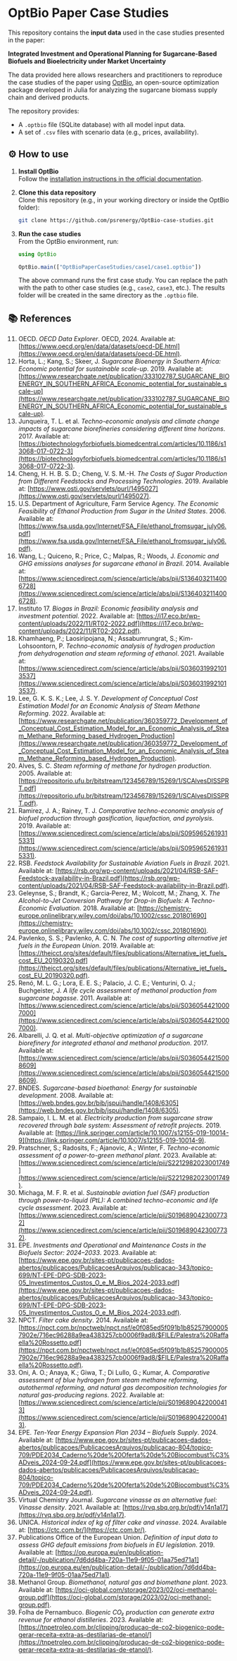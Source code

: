 # OptBio Paper Case Studies

This repository contains the **input data** used in the case studies presented in the paper:

**Integrated Investment and Operational Planning for Sugarcane-Based Biofuels and Bioelectricity under Market Uncertainty**

The data provided here allows researchers and practitioners to reproduce the case studies of the paper using [OptBio](https://github.com/psrenergy/OptBio), an open-source optimization package developed in Julia for analyzing the sugarcane biomass supply chain and derived products.

The repository provides:
- A `.optbio` file (SQLite database) with all model input data.
- A set of `.csv` files with scenario data (e.g., prices, availability).

## ⚙️ How to use

1. **Install OptBio**  
   Follow the [installation instructions in the official documentation](https://psrenergy.github.io/OptBio/dev/tutorial.html#Installation).

2. **Clone this data repository**  
   Clone this repository (e.g., in your working directory or inside the OptBio folder):
   ```bash
   git clone https://github.com/psrenergy/OptBio-case-studies.git
   ```

3. **Run the case studies**  
    From the OptBio environment, run:

    ```julia
    using OptBio

    OptBio.main(["OptBioPaperCaseStudies/case1/case1.optbio"])
    ```
    The above command runs the first case study. You can replace the path with the path to other case studies (e.g., `case2`, `case3`, etc.). The results folder will be created in the same directory as the `.optbio` file.

## 📚 References

11. OECD. *OECD Data Explorer*. OECD, 2024. Available at: [https://www.oecd.org/en/data/datasets/oecd-DE.html](https://www.oecd.org/en/data/datasets/oecd-DE.html).  
2. Horta, L.; Kang, S.; Skeer, J. *Sugarcane Bioenergy in Southern Africa: Economic potential for sustainable scale-up*. 2019. Available at: [https://www.researchgate.net/publication/333102787_SUGARCANE_BIOENERGY_IN_SOUTHERN_AFRICA_Economic_potential_for_sustainable_scale-up](https://www.researchgate.net/publication/333102787_SUGARCANE_BIOENERGY_IN_SOUTHERN_AFRICA_Economic_potential_for_sustainable_scale-up).  
3. Junqueira, T. L. et al. *Techno-economic analysis and climate change impacts of sugarcane biorefineries considering different time horizons*. 2017. Available at: [https://biotechnologyforbiofuels.biomedcentral.com/articles/10.1186/s13068-017-0722-3](https://biotechnologyforbiofuels.biomedcentral.com/articles/10.1186/s13068-017-0722-3).  
4. Cheng, H. H. B. S. D.; Cheng, V. S. M.-H. *The Costs of Sugar Production from Different Feedstocks and Processing Technologies*. 2019. Available at: [https://www.osti.gov/servlets/purl/1495027](https://www.osti.gov/servlets/purl/1495027).  
5. U.S. Department of Agriculture, Farm Service Agency. *The Economic Feasibility of Ethanol Production from Sugar in the United States*. 2006. Available at: [https://www.fsa.usda.gov/Internet/FSA_File/ethanol_fromsugar_july06.pdf](https://www.fsa.usda.gov/Internet/FSA_File/ethanol_fromsugar_july06.pdf).  
6. Wang, L.; Quiceno, R.; Price, C.; Malpas, R.; Woods, J. *Economic and GHG emissions analyses for sugarcane ethanol in Brazil*. 2014. Available at: [https://www.sciencedirect.com/science/article/abs/pii/S1364032114006728](https://www.sciencedirect.com/science/article/abs/pii/S1364032114006728).  
7. Instituto 17. *Biogas in Brazil: Economic feasibility analysis and investment potential*. 2022. Available at: [https://i17.eco.br/wp-content/uploads/2022/11/RT02-2022.pdf](https://i17.eco.br/wp-content/uploads/2022/11/RT02-2022.pdf).  
8. Khamhaeng, P.; Laosiripojana, N.; Assabumrungrat, S.; Kim-Lohsoontorn, P. *Techno-economic analysis of hydrogen production from dehydrogenation and steam reforming of ethanol*. 2021. Available at: [https://www.sciencedirect.com/science/article/abs/pii/S0360319921013537](https://www.sciencedirect.com/science/article/abs/pii/S0360319921013537).  
9. Lee, G. K. S. K.; Lee, J. S. Y. *Development of Conceptual Cost Estimation Model for an Economic Analysis of Steam Methane Reforming*. 2022. Available at: [https://www.researchgate.net/publication/360359772_Development_of_Conceptual_Cost_Estimation_Model_for_an_Economic_Analysis_of_Steam_Methane_Reforming_based_Hydrogen_Production](https://www.researchgate.net/publication/360359772_Development_of_Conceptual_Cost_Estimation_Model_for_an_Economic_Analysis_of_Steam_Methane_Reforming_based_Hydrogen_Production).  
10. Alves, S. C. *Steam reforming of methane for hydrogen production*. 2005. Available at: [https://repositorio.ufu.br/bitstream/123456789/15269/1/SCAlvesDISSPRT.pdf](https://repositorio.ufu.br/bitstream/123456789/15269/1/SCAlvesDISSPRT.pdf).  
11. Ramirez, J. A.; Rainey, T. J. *Comparative techno-economic analysis of biofuel production through gasification, liquefaction, and pyrolysis*. 2019. Available at: [https://www.sciencedirect.com/science/article/abs/pii/S0959652619315331](https://www.sciencedirect.com/science/article/abs/pii/S0959652619315331).  
12. RSB. *Feedstock Availability for Sustainable Aviation Fuels in Brazil*. 2021. Available at: [https://rsb.org/wp-content/uploads/2021/04/RSB-SAF-Feedstock-availability-in-Brazil.pdf](https://rsb.org/wp-content/uploads/2021/04/RSB-SAF-Feedstock-availability-in-Brazil.pdf).  
13. Geleynse, S.; Brandt, K.; Garcia‐Perez, M.; Wolcott, M.; Zhang, X. *The Alcohol-to-Jet Conversion Pathway for Drop-in Biofuels: A Techno-Economic Evaluation*. 2018. Available at: [https://chemistry-europe.onlinelibrary.wiley.com/doi/abs/10.1002/cssc.201801690](https://chemistry-europe.onlinelibrary.wiley.com/doi/abs/10.1002/cssc.201801690).  
14. Pavlenko, S. S.; Pavlenko, A. C. N. *The cost of supporting alternative jet fuels in the European Union*. 2019. Available at: [https://theicct.org/sites/default/files/publications/Alternative_jet_fuels_cost_EU_20190320.pdf](https://theicct.org/sites/default/files/publications/Alternative_jet_fuels_cost_EU_20190320.pdf).  
15. Renó, M. L. G.; Lora, E. E. S.; Palacio, J. C. E.; Venturini, O. J.; Buchgeister, J. *A life cycle assessment of methanol production from sugarcane bagasse*. 2011. Available at: [https://www.sciencedirect.com/science/article/abs/pii/S0360544210007000](https://www.sciencedirect.com/science/article/abs/pii/S0360544210007000).  
16. Albarelli, J. Q. et al. *Multi-objective optimization of a sugarcane biorefinery for integrated ethanol and methanol production*. 2017. Available at: [https://www.sciencedirect.com/science/article/abs/pii/S0360544215008609](https://www.sciencedirect.com/science/article/abs/pii/S0360544215008609).  
17. BNDES. *Sugarcane-based bioethanol: Energy for sustainable development*. 2008. Available at: [https://web.bndes.gov.br/bib/jspui/handle/1408/6305](https://web.bndes.gov.br/bib/jspui/handle/1408/6305).  
18. Sampaio, I. L. M. et al. *Electricity production from sugarcane straw recovered through bale system: Assessment of retrofit projects*. 2019. Available at: [https://link.springer.com/article/10.1007/s12155-019-10014-9](https://link.springer.com/article/10.1007/s12155-019-10014-9).  
19. Pratschner, S.; Radosits, F.; Ajanovic, A.; Winter, F. *Techno-economic assessment of a power-to-green methanol plant*. 2023. Available at: [https://www.sciencedirect.com/science/article/pii/S2212982023001749](https://www.sciencedirect.com/science/article/pii/S2212982023001749).  
20. Michaga, M. F. R. et al. *Sustainable aviation fuel (SAF) production through power-to-liquid (PtL): A combined techno-economic and life cycle assessment*. 2023. Available at: [https://www.sciencedirect.com/science/article/pii/S0196890423007732](https://www.sciencedirect.com/science/article/pii/S0196890423007732).  
21. EPE. *Investments and Operational and Maintenance Costs in the Biofuels Sector: 2024–2033*. 2023. Available at: [https://www.epe.gov.br/sites-pt/publicacoes-dados-abertos/publicacoes/PublicacoesArquivos/publicacao-343/topico-699/NT-EPE-DPG-SDB-2023-05_Investimentos_Custos_O_e_M_Bios_2024-2033.pdf](https://www.epe.gov.br/sites-pt/publicacoes-dados-abertos/publicacoes/PublicacoesArquivos/publicacao-343/topico-699/NT-EPE-DPG-SDB-2023-05_Investimentos_Custos_O_e_M_Bios_2024-2033.pdf).  
22. NPCT. *Filter cake density*. 2014. Available at: [https://npct.com.br/npctweb/npct.nsf/e0f085ed5f091b1b852579000057902e/716ec96288a9ea4383257cb0006f9ad8/$FILE/Palestra%20Raffaella%20Rossetto.pdf](https://npct.com.br/npctweb/npct.nsf/e0f085ed5f091b1b852579000057902e/716ec96288a9ea4383257cb0006f9ad8/$FILE/Palestra%20Raffaella%20Rossetto.pdf).  
23. Oni, A. O.; Anaya, K.; Giwa, T.; Di Lullo, G.; Kumar, A. *Comparative assessment of blue hydrogen from steam methane reforming, autothermal reforming, and natural gas decomposition technologies for natural gas-producing regions*. 2022. Available at: [https://www.sciencedirect.com/science/article/pii/S0196890422000413](https://www.sciencedirect.com/science/article/pii/S0196890422000413).  
24. EPE. *Ten-Year Energy Expansion Plan 2034 – Biofuels Supply*. 2024. Available at: [https://www.epe.gov.br/sites-pt/publicacoes-dados-abertos/publicacoes/PublicacoesArquivos/publicacao-804/topico-709/PDE2034_Caderno%20de%20Oferta%20de%20Biocombust%C3%ADveis_2024-09-24.pdf](https://www.epe.gov.br/sites-pt/publicacoes-dados-abertos/publicacoes/PublicacoesArquivos/publicacao-804/topico-709/PDE2034_Caderno%20de%20Oferta%20de%20Biocombust%C3%ADveis_2024-09-24.pdf).  
25. Virtual Chemistry Journal. *Sugarcane vinasse as an alternative fuel: Vinasse density*. 2021. Available at: [https://rvq.sbq.org.br/pdf/v14n1a17](https://rvq.sbq.org.br/pdf/v14n1a17).  
26. UNICA. *Historical index of kg of filter cake and vinasse*. 2024. Available at: [https://ctc.com.br/](https://ctc.com.br/).  
27. Publications Office of the European Union. *Definition of input data to assess GHG default emissions from biofuels in EU legislation*. 2019. Available at: [https://op.europa.eu/en/publication-detail/-/publication/7d6dd4ba-720a-11e9-9f05-01aa75ed71a1](https://op.europa.eu/en/publication-detail/-/publication/7d6dd4ba-720a-11e9-9f05-01aa75ed71a1).  
28. Methanol Group. *Biomethanol, natural gas and biomethane plant*. 2023. Available at: [https://oci-global.com/storage/2023/02/oci-methanol-group.pdf](https://oci-global.com/storage/2023/02/oci-methanol-group.pdf).  
29. Folha de Pernambuco. *Biogenic CO₂ production can generate extra revenue for ethanol distilleries*. 2023. Available at: [https://tnpetroleo.com.br/clipping/producao-de-co2-biogenico-pode-gerar-receita-extra-as-destilarias-de-etanol/](https://tnpetroleo.com.br/clipping/producao-de-co2-biogenico-pode-gerar-receita-extra-as-destilarias-de-etanol/).  